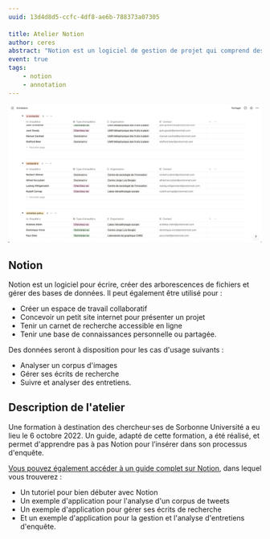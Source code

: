 ```yaml
---
uuid: 13d4d8d5-ccfc-4df8-ae6b-788373a07305

title: Atelier Notion
author: ceres
abstract: "Notion est un logiciel de gestion de projet qui comprend des options de manipulation de base de données assez avancées, tout en restant intuitif et flexible. Bien qu’il ne soit pas destiné principalement à la recherche, Notion se révèle très utile pour tous types d’usages en sciences sociales : gestion d’écrits de recherche, suivi et codage d’entretiens, analyse de corpus d’images, etc."
event: true
tags:
    - notion
    - annotation
---
```


![](notion.png)

## Notion

Notion est un logiciel pour écrire, créer des arborescences de fichiers et gérer des bases de données. Il peut également être utilisé pour :

- Créer un espace de travail collaboratif
- Concevoir un petit site internet pour présenter un projet
- Tenir un carnet de recherche accessible en ligne
- Tenir une base de connaissances personnelle ou partagée.

Des données seront à disposition pour les cas d'usage suivants :

- Analyser un corpus d'images
- Gérer ses écrits de recherche
- Suivre et analyser des entretiens.

## Description de l'atelier

Une formation à destination des chercheur·ses de Sorbonne Université a eu lieu le 6 octobre 2022. Un guide, adapté de cette formation, a été réalisé, et permet d'apprendre pas à pas Notion pour l’insérer dans son processus d'enquête.

[Vous pouvez également accéder à un guide complet sur Notion](/articles/2022-03-05_guide_notion/), dans lequel vous trouverez :

- Un tutoriel pour bien débuter avec Notion
- Un exemple d'application pour l'analyse d'un corpus de tweets
- Un exemple d'application pour gérer ses écrits de recherche
- Et un exemple d'application pour la gestion et l'analyse d'entretiens d'enquête.